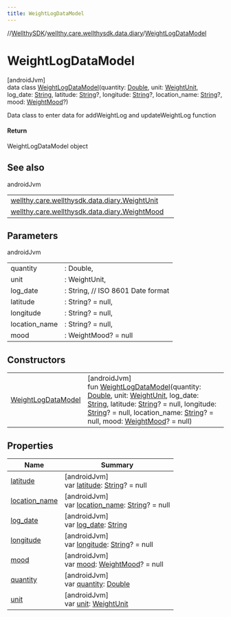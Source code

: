 ```yaml
---
title: WeightLogDataModel
---
```

//[WellthySDK](../../../index.html)/[wellthy.care.wellthysdk.data.diary](../index.html)/[WeightLogDataModel](index.html)



# WeightLogDataModel



[androidJvm]\
data class [WeightLogDataModel](index.html)(quantity: [Double](https://kotlinlang.org/api/latest/jvm/stdlib/kotlin/-double/index.html), unit: [WeightUnit](../-weight-unit/index.html), log_date: [String](https://kotlinlang.org/api/latest/jvm/stdlib/kotlin/-string/index.html), latitude: [String](https://kotlinlang.org/api/latest/jvm/stdlib/kotlin/-string/index.html)?, longitude: [String](https://kotlinlang.org/api/latest/jvm/stdlib/kotlin/-string/index.html)?, location_name: [String](https://kotlinlang.org/api/latest/jvm/stdlib/kotlin/-string/index.html)?, mood: [WeightMood](../-weight-mood/index.html)?)

Data class to enter data for addWeightLog and updateWeightLog function



#### Return



WeightLogDataModel object



## See also


androidJvm

| | |
|---|---|
| [wellthy.care.wellthysdk.data.diary.WeightUnit](../-weight-unit/index.html) |  |
| [wellthy.care.wellthysdk.data.diary.WeightMood](../-weight-mood/index.html) |  |



## Parameters


androidJvm

| | |
|---|---|
| quantity | : Double, |
| unit | : WeightUnit, |
| log_date | : String, // ISO 8601 Date format |
| latitude | : String? = null, |
| longitude | : String? = null, |
| location_name | : String? = null, |
| mood | : WeightMood? = null |



## Constructors


| | |
|---|---|
| [WeightLogDataModel](-weight-log-data-model.html) | [androidJvm]<br>fun [WeightLogDataModel](-weight-log-data-model.html)(quantity: [Double](https://kotlinlang.org/api/latest/jvm/stdlib/kotlin/-double/index.html), unit: [WeightUnit](../-weight-unit/index.html), log_date: [String](https://kotlinlang.org/api/latest/jvm/stdlib/kotlin/-string/index.html), latitude: [String](https://kotlinlang.org/api/latest/jvm/stdlib/kotlin/-string/index.html)? = null, longitude: [String](https://kotlinlang.org/api/latest/jvm/stdlib/kotlin/-string/index.html)? = null, location_name: [String](https://kotlinlang.org/api/latest/jvm/stdlib/kotlin/-string/index.html)? = null, mood: [WeightMood](../-weight-mood/index.html)? = null) |


## Properties


| Name | Summary |
|---|---|
| [latitude](latitude.html) | [androidJvm]<br>var [latitude](latitude.html): [String](https://kotlinlang.org/api/latest/jvm/stdlib/kotlin/-string/index.html)? = null |
| [location_name](location_name.html) | [androidJvm]<br>var [location_name](location_name.html): [String](https://kotlinlang.org/api/latest/jvm/stdlib/kotlin/-string/index.html)? = null |
| [log_date](log_date.html) | [androidJvm]<br>var [log_date](log_date.html): [String](https://kotlinlang.org/api/latest/jvm/stdlib/kotlin/-string/index.html) |
| [longitude](longitude.html) | [androidJvm]<br>var [longitude](longitude.html): [String](https://kotlinlang.org/api/latest/jvm/stdlib/kotlin/-string/index.html)? = null |
| [mood](mood.html) | [androidJvm]<br>var [mood](mood.html): [WeightMood](../-weight-mood/index.html)? = null |
| [quantity](quantity.html) | [androidJvm]<br>var [quantity](quantity.html): [Double](https://kotlinlang.org/api/latest/jvm/stdlib/kotlin/-double/index.html) |
| [unit](unit.html) | [androidJvm]<br>var [unit](unit.html): [WeightUnit](../-weight-unit/index.html) |

